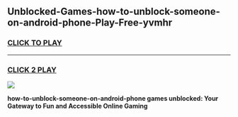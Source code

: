 
## Unblocked-Games-how-to-unblock-someone-on-android-phone-Play-Free-yvmhr
<h3>
<a href="https://premium76.site?title=how-to-unblock-someone-on-android-phone&ref=20M">CLICK TO PLAY</a></h3>
<hr>

<h3>
<a href="https://premium76.site?title=how-to-unblock-someone-on-android-phone&ref=20M">CLICK 2 PLAY</a>
  
</h3>

<a href="https://premium76.site?title=how-to-unblock-someone-on-android-phone&ref=19M"><img src="https://clearcache.store/games.png"></a>


**how-to-unblock-someone-on-android-phone games unblocked: Your Gateway to Fun and Accessible Online Gaming**
